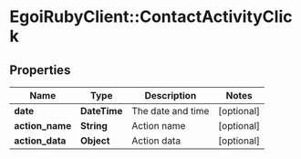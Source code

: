 # EgoiRubyClient::ContactActivityClick

## Properties
Name | Type | Description | Notes
------------ | ------------- | ------------- | -------------
**date** | **DateTime** | The date and time | [optional] 
**action_name** | **String** | Action name | [optional] 
**action_data** | **Object** | Action data | [optional] 


